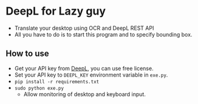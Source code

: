 # DeepL for Lazy guy
- Translate your desktop using OCR and DeepL REST API
- All you have to do is to start this program and to specify bounding box.

## How to use
- Get your API key from [DeepL](https://www.deepl.com/pro#developer), you can use free license.
- Set your API key to `DEEPL_KEY` environment variable in `exe.py`.
- `pip install -r requirements.txt`
- `sudo python exe.py`
  - Allow monitoring of desktop and keyboard input.
